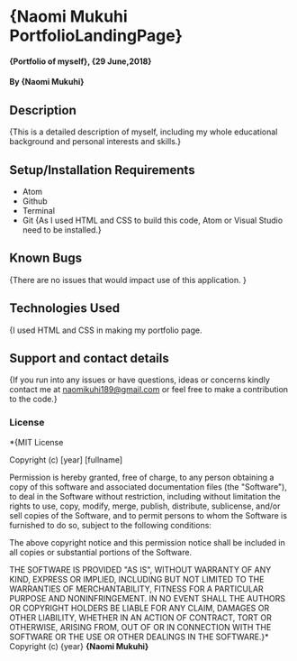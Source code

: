 # {Naomi Mukuhi PortfolioLandingPage}
#### {Portfolio of myself}, {29 June,2018}
#### By **{Naomi Mukuhi}**
## Description
{This is a detailed description of myself, including my whole educational background and personal interests and skills.}
## Setup/Installation Requirements
* Atom
* Github
* Terminal
* Git
{As I used HTML and CSS to build this code, Atom or Visual Studio need to be installed.}
## Known Bugs
{There are no issues that would impact use of this application. }
## Technologies Used
{I used HTML and CSS in making my portfolio page.
## Support and contact details
{If you run into any issues or have questions, ideas or concerns kindly contact me at naomikuhi189@gmail.com or feel free to make a contribution to the code.}
### License
*{MIT License

Copyright (c) [year] [fullname]

Permission is hereby granted, free of charge, to any person obtaining a copy
of this software and associated documentation files (the "Software"), to deal
in the Software without restriction, including without limitation the rights
to use, copy, modify, merge, publish, distribute, sublicense, and/or sell
copies of the Software, and to permit persons to whom the Software is
furnished to do so, subject to the following conditions:

The above copyright notice and this permission notice shall be included in all
copies or substantial portions of the Software.

THE SOFTWARE IS PROVIDED "AS IS", WITHOUT WARRANTY OF ANY KIND, EXPRESS OR
IMPLIED, INCLUDING BUT NOT LIMITED TO THE WARRANTIES OF MERCHANTABILITY,
FITNESS FOR A PARTICULAR PURPOSE AND NONINFRINGEMENT. IN NO EVENT SHALL THE
AUTHORS OR COPYRIGHT HOLDERS BE LIABLE FOR ANY CLAIM, DAMAGES OR OTHER
LIABILITY, WHETHER IN AN ACTION OF CONTRACT, TORT OR OTHERWISE, ARISING FROM,
OUT OF OR IN CONNECTION WITH THE SOFTWARE OR THE USE OR OTHER DEALINGS IN THE
SOFTWARE.}*
Copyright (c) {year} **{Naomi Mukuhi}**
